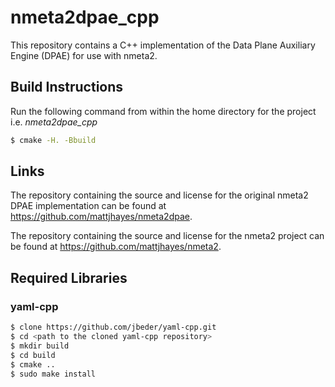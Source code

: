 # nmeta2dpae_cpp
This repository contains a C++ implementation of the Data Plane Auxiliary Engine (DPAE) for use with nmeta2.

## Build Instructions

Run the following command from within the home directory for the project i.e. *nmeta2dpae_cpp*

```bash
$ cmake -H. -Bbuild
```

## Links
The repository containing the source and license for the original nmeta2 DPAE implementation can be found at https://github.com/mattjhayes/nmeta2dpae.

The repository containing the source and license for the nmeta2 project can be found at https://github.com/mattjhayes/nmeta2.

## Required Libraries
### yaml-cpp
```bash
$ clone https://github.com/jbeder/yaml-cpp.git
$ cd <path to the cloned yaml-cpp repository>
$ mkdir build
$ cd build
$ cmake ..
$ sudo make install
```